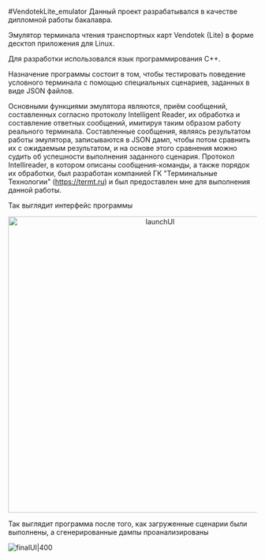 #VendotekLite_emulator
Данный проект разрабатывался в качестве дипломной работы бакалавра.

Эмулятор терминала чтения транспортных карт Vendotek (Lite) в форме десктоп приложения для Linux.

Для разработки использовался язык программирования С++.

Назначение программы состоит в том, чтобы тестировать поведение условного терминала с помощью специальных сценариев, заданных в виде JSON файлов.

Основными функциями эмулятора являются, приём сообщений, составленных согласно протоколу Intelligent Reader, их обработка и составление ответных сообщений, имитируя таким образом работу реального терминала. Составленные сообщения, являясь результатом работы эмулятора, записываются в JSON дамп, чтобы потом сравнить их с ожидаемым результатом, и на основе этого сравнения можно судить об успешности выполнения заданного сценария.
Протокол Intellireader, в котором описаны сообщения-команды, а также порядок их обработки, был разработан компанией ГК "Терминальные Технологии" (https://termt.ru) и был предоставлен мне для выполнения данной работы.

Так выглядит интерфейс программы

<img src="https://github.com/user-attachments/assets/b5adb248-fc6c-4f76-bb10-47db28a12503" alt="launchUI" width="600" style="text-align:center;"/>

Так выглядит программа после того, как загруженные сценарии были выполнены, а сгенерированные дампы проанализированы

![finalUI|400](https://github.com/user-attachments/assets/8ce7e7f1-06e3-410f-921e-b6b7794095c8)
